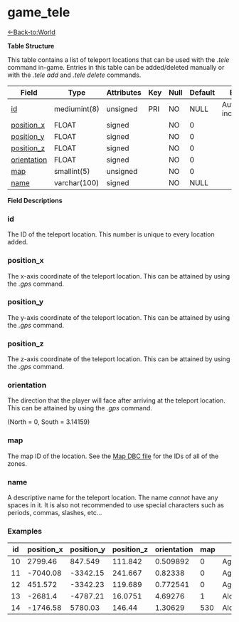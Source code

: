 # game\_tele

[<-Back-to:World](database-world.md)

**Table Structure**

This table contains a list of teleport locations that can be used with the *.tele* command in-game. Entries in this table can be added/deleted manually or with the *.tele add* and *.tele delete* commands.

| Field            | Type         | Attributes | Key | Null | Default | Extra          |
|------------------|--------------|------------|-----|------|---------|----------------|
| [id][1]          | mediumint(8) | unsigned   | PRI | NO   | NULL    | Auto increment |
| [position_x][2]  | FLOAT        | signed     |     | NO   | 0       |                |
| [position_y][3]  | FLOAT        | signed     |     | NO   | 0       |                |
| [position_z][4]  | FLOAT        | signed     |     | NO   | 0       |                |
| [orientation][5] | FLOAT        | signed     |     | NO   | 0       |                |
| [map][6]         | smallint(5)  | unsigned   |     | NO   | 0       |                |
| [name][7]        | varchar(100) | signed     |     | NO   | NULL    |                |

[1]: #id
[2]: #position_x
[3]: #position_y
[4]: #position_z
[5]: #orientation
[6]: #map
[7]: #name

**Field Descriptions**

### id

The ID of the teleport location. This number is unique to every location added.

### position\_x

The x-axis coordinate of the teleport location. This can be attained by using the *.gps* command.

### position\_y

The y-axis coordinate of the teleport location. This can be attained by using the *.gps* command.

### position\_z

The z-axis coordinate of the teleport location. This can be attained by using the *.gps* command.

### orientation

The direction that the player will face after arriving at the teleport location. This can be attained by using the *.gps* command.

(North = 0, South = 3.14159)

### map

The map ID of the location. See the [Map DBC file](Map) for the IDs of all of the zones.

### name

A descriptive name for the teleport location. The name *cannot* have any spaces in it. It is also not recommended to use special characters such as periods, commas, slashes, etc...

### Examples

| id | position_x | position_y | position_z | orientation | map | name         |
|----|------------|------------|------------|-------------|-----|--------------|
| 10 | 2799.46    | 847.549    | 111.842    | 0.509892    | 0   | AgamandMills |
| 11 | -7040.08   | -3342.15   | 241.667    | 0.82338     | 0   | AgmondsEnd   |
| 12 | 451.572    | -3342.23   | 119.689    | 0.772541    | 0   | AgolWatha    |
| 13 | -2681.4    | -4787.21   | 16.0751    | 4.69276     | 1   | AlcazIsland  |
| 14 | -1746.58   | 5780.03    | 146.44     | 1.30629     | 530 | AldorRise    |
